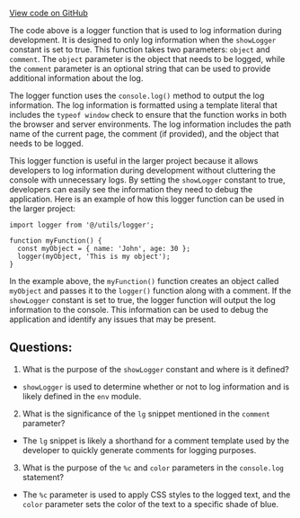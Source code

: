 [View code on GitHub](zoo-labs/zoo/blob/master/foundation/src/lib/logger.ts)

The code above is a logger function that is used to log information during development. It is designed to only log information when the `showLogger` constant is set to true. This function takes two parameters: `object` and `comment`. The `object` parameter is the object that needs to be logged, while the `comment` parameter is an optional string that can be used to provide additional information about the log.

The logger function uses the `console.log()` method to output the log information. The log information is formatted using a template literal that includes the `typeof window` check to ensure that the function works in both the browser and server environments. The log information includes the path name of the current page, the comment (if provided), and the object that needs to be logged.

This logger function is useful in the larger project because it allows developers to log information during development without cluttering the console with unnecessary logs. By setting the `showLogger` constant to true, developers can easily see the information they need to debug the application. Here is an example of how this logger function can be used in the larger project:

```
import logger from '@/utils/logger';

function myFunction() {
  const myObject = { name: 'John', age: 30 };
  logger(myObject, 'This is my object');
}
```

In the example above, the `myFunction()` function creates an object called `myObject` and passes it to the `logger()` function along with a comment. If the `showLogger` constant is set to true, the logger function will output the log information to the console. This information can be used to debug the application and identify any issues that may be present.
## Questions: 
 1. What is the purpose of the `showLogger` constant and where is it defined?
- `showLogger` is used to determine whether or not to log information and is likely defined in the `env` module. 

2. What is the significance of the `lg` snippet mentioned in the `comment` parameter?
- The `lg` snippet is likely a shorthand for a comment template used by the developer to quickly generate comments for logging purposes. 

3. What is the purpose of the `%c` and `color` parameters in the `console.log` statement?
- The `%c` parameter is used to apply CSS styles to the logged text, and the `color` parameter sets the color of the text to a specific shade of blue.
